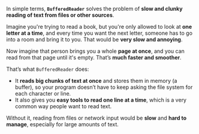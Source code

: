 In simple terms, **`BufferedReader`** solves the problem of **slow and clunky reading of text from files or other sources**.

Imagine you're trying to read a book, but you're only allowed to look at **one letter at a time**, and every time you want the next letter, someone has to go into a room and bring it to you. That would be **very slow and annoying**.

Now imagine that person brings you a whole **page at once**, and you can read from that page until it's empty. That’s **much faster and smoother**.

That’s what `BufferedReader` does:

- It **reads big chunks of text at once** and stores them in memory (a buffer), so your program doesn’t have to keep asking the file system for each character or line.
- It also gives you **easy tools to read one line at a time**, which is a very common way people want to read text.

Without it, reading from files or network input would be **slow** and **hard to manage**, especially for large amounts of text.